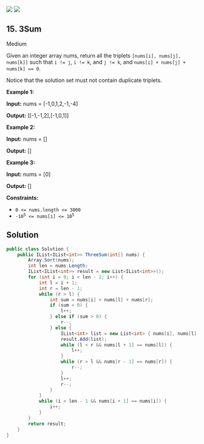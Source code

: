 [![](https://img.shields.io/github/stars/LeetCode-Top-Interview-150/LeetCode-Top-Interview-150?label=Stars&style=flat-square)](https://github.com/LeetCode-Top-Interview-150/LeetCode-Top-Interview-150)
[![](https://img.shields.io/github/forks/LeetCode-Top-Interview-150/LeetCode-Top-Interview-150?label=Fork%20me%20on%20GitHub%20&style=flat-square)](https://github.com/LeetCode-Top-Interview-150/LeetCode-Top-Interview-150/fork)

## 15\. 3Sum

Medium

Given an integer array nums, return all the triplets `[nums[i], nums[j], nums[k]]` such that `i != j`, `i != k`, and `j != k`, and `nums[i] + nums[j] + nums[k] == 0`.

Notice that the solution set must not contain duplicate triplets.

**Example 1:**

**Input:** nums = [-1,0,1,2,-1,-4]

**Output:** [[-1,-1,2],[-1,0,1]] 

**Example 2:**

**Input:** nums = []

**Output:** [] 

**Example 3:**

**Input:** nums = [0]

**Output:** [] 

**Constraints:**

*   `0 <= nums.length <= 3000`
*   <code>-10<sup>5</sup> <= nums[i] <= 10<sup>5</sup></code>

## Solution

```csharp
public class Solution {
    public IList<IList<int>> ThreeSum(int[] nums) {
        Array.Sort(nums);
        int len = nums.Length;
        IList<IList<int>> result = new List<IList<int>>();
        for (int i = 0; i < len - 2; i++) {
            int l = i + 1;
            int r = len - 1;
            while (r > l) {
                int sum = nums[i] + nums[l] + nums[r];
                if (sum < 0) {
                    l++;
                } else if (sum > 0) {
                    r--;
                } else {
                    IList<int> list = new List<int> { nums[i], nums[l], nums[r] };
                    result.Add(list);
                    while (l < r && nums[l + 1] == nums[l]) {
                        l++;
                    }
                    while (r > l && nums[r - 1] == nums[r]) {
                        r--;
                    }
                    l++;
                    r--;
                }
            }
            while (i < len - 1 && nums[i + 1] == nums[i]) {
                i++;
            }
        }
        return result;
    }
}
```